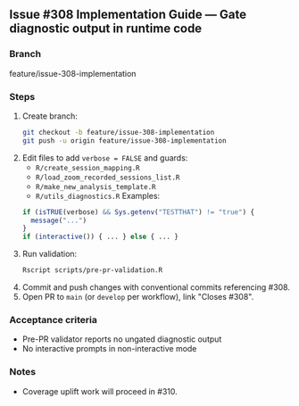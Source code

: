 ## Issue #308 Implementation Guide — Gate diagnostic output in runtime code

### Branch
feature/issue-308-implementation

### Steps
1. Create branch:
   ```bash
   git checkout -b feature/issue-308-implementation
   git push -u origin feature/issue-308-implementation
   ```
2. Edit files to add `verbose = FALSE` and guards:
   - `R/create_session_mapping.R`
   - `R/load_zoom_recorded_sessions_list.R`
   - `R/make_new_analysis_template.R`
   - `R/utils_diagnostics.R`
   Examples:
   ```r
   if (isTRUE(verbose) && Sys.getenv("TESTTHAT") != "true") {
     message("...")
   }
   if (interactive()) { ... } else { ... }
   ```
3. Run validation:
   ```bash
   Rscript scripts/pre-pr-validation.R
   ```
4. Commit and push changes with conventional commits referencing #308.
5. Open PR to `main` (or `develop` per workflow), link "Closes #308".

### Acceptance criteria
- Pre-PR validator reports no ungated diagnostic output
- No interactive prompts in non-interactive mode

### Notes
- Coverage uplift work will proceed in #310.


